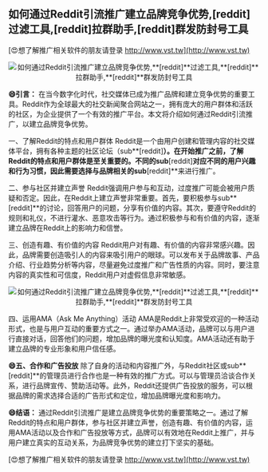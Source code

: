 ## **如何通过Reddit引流推广建立品牌竞争优势,**[reddit]**过滤工具,**[reddit]**拉群助手,**[reddit]**群发防封号工具**

[😍想了解推广相关软件的朋友请登录 http://www.vst.tw](http://www.vst.tw)

 <center><img src="https://vst.tw/MP4/tuiguang/png/8.png" alt="如何通过Reddit引流推广建立品牌竞争优势,**[reddit]**过滤工具,**[reddit]**拉群助手,**[reddit]**群发防封号工具"></center>

**😄引言：**
在当今数字化时代，社交媒体已成为推广品牌和建立竞争优势的重要工具。Reddit作为全球最大的社交新闻聚合网站之一，拥有庞大的用户群体和活跃的社区，为企业提供了一个有效的推广平台。本文将介绍如何通过Reddit引流推广，以建立品牌竞争优势。

一、了解Reddit的特点和用户群体
Reddit是一个由用户创建和管理内容的社交媒体平台，拥有各种主题的社区论坛（sub**[reddit]**）。在开始推广之前，了解Reddit的特点和用户群体是至关重要的。不同的sub**[reddit]**对应不同的用户兴趣和行为习惯，因此需要选择与品牌相关的sub**[reddit]**来进行推广。

二、参与社区并建立声誉
Reddit强调用户参与和互动，过度推广可能会被用户质疑和否定。因此，在Reddit上建立声誉非常重要。首先，要积极参与sub**[reddit]**的讨论，回答用户的问题，分享有价值的内容。其次，要遵守Reddit的规则和礼仪，不进行灌水、恶意攻击等行为。通过积极参与和有价值的内容，逐渐建立品牌在Reddit上的影响力和信誉。

三、创造有趣、有价值的内容
Reddit用户对有趣、有价值的内容非常感兴趣。因此，品牌需要创造吸引人的内容来吸引用户的眼球。可以发布关于品牌故事、产品介绍、行业趋势分析等内容，尽量避免过度推广和广告性质的内容。同时，要注意内容的真实性和可信度，Reddit用户对虚假信息非常敏感。

 <center><img src="https://vst.tw/MP4/tuiguang/png/7.png" alt="如何通过Reddit引流推广建立品牌竞争优势,**[reddit]**过滤工具,**[reddit]**拉群助手,**[reddit]**群发防封号工具"></center>

四、运用AMA（Ask Me Anything）活动
AMA是Reddit上非常受欢迎的一种活动形式，也是与用户互动的重要方式之一。通过举办AMA活动，品牌可以与用户进行直接对话，回答他们的问题，增加品牌的曝光度和认知度。AMA活动还有助于建立品牌的专业形象和用户信任感。

**😄五、合作和广告投放**
除了自身的活动和内容推广外，与Reddit社区或sub**[reddit]**的管理员进行合作也是一种有效的推广方式。可以与管理员洽谈合作关系，进行品牌宣传、赞助活动等。此外，Reddit还提供广告投放的服务，可以根据品牌的需求选择合适的广告形式和定位，增加品牌曝光度和影响力。

**😄结语：**
通过Reddit引流推广是建立品牌竞争优势的重要策略之一。通过了解Reddit的特点和用户群体，参与社区并建立声誉，创造有趣、有价值的内容，运用AMA活动以及合作和广告投放等方式，品牌可以有效地在Reddit上推广，并与用户建立真实的互动关系，为品牌竞争优势的建立打下坚实的基础。

[😍想了解推广相关软件的朋友请登录 http://www.vst.tw](http://www.vst.tw)




